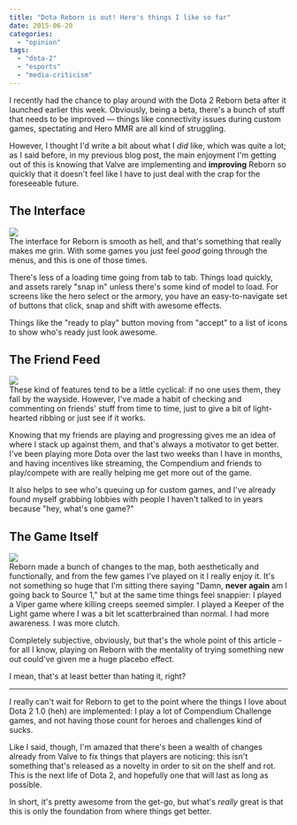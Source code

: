 ```yaml
---
title: "Dota Reborn is out! Here's things I like so far"
date: 2015-06-20
categories: 
  - "opinion"
tags: 
  - "dota-2"
  - "esports"
  - "media-criticism"
---
```


I recently had the chance to play around with the Dota 2 Reborn beta after it launched earlier this week. Obviously, being a beta, there's a bunch of stuff that needs to be improved — things like connectivity issues during custom games, spectating and Hero MMR are all kind of struggling.

However, I thought I'd write a bit about what I _did_ like, which was quite a lot; as I said before, in my previous blog post, the main enjoyment I'm getting out of this is knowing that Valve are implementing and **improving** Reborn so quickly that it doesn't feel like I have to just deal with the crap for the foreseeable future.

## The Interface

![](images/a3PtZPo.jpg)  
The interface for Reborn is smooth as hell, and that's something that really makes me grin. With some games you just feel _good_ going through the menus, and this is one of those times.

There's less of a loading time going from tab to tab. Things load quickly, and assets rarely "snap in" unless there's some kind of model to load. For screens like the hero select or the armory, you have an easy-to-navigate set of buttons that click, snap and shift with awesome effects.

Things like the "ready to play" button moving from "accept" to a list of icons to show who's ready just look awesome.

## The Friend Feed

![](images/UfqjBnY.jpg)  
These kind of features tend to be a little cyclical: if no one uses them, they fall by the wayside. However, I've made a habit of checking and commenting on friends' stuff from time to time, just to give a bit of light-hearted ribbing or just see if it works.

Knowing that my friends are playing and progressing gives me an idea of where I stack up against them, and that's always a motivator to get better. I've been playing more Dota over the last two weeks than I have in months, and having incentives like streaming, the Compendium and friends to play/compete with are really helping me get more out of the game.

It also helps to see who's queuing up for custom games, and I've already found myself grabbing lobbies with people I haven't talked to in years because "hey, what's one game?"

## The Game Itself

![](images/zsBkBCB.jpg)  
Reborn made a bunch of changes to the map, both aesthetically and functionally, and from the few games I've played on it I really enjoy it. It's not something so huge that I'm sitting there saying "Damn, **never again** am I going back to Source 1," but at the same time things feel snappier: I played a Viper game where killing creeps seemed simpler. I played a Keeper of the Light game where I was a bit let scatterbrained than normal. I had more awareness. I was more clutch.

Completely subjective, obviously, but that's the whole point of this article - for all I know, playing on Reborn with the mentality of trying something new out could've given me a huge placebo effect.

I mean, that's at least better than hating it, right?

* * *

I really can't wait for Reborn to get to the point where the things I love about Dota 2 1.0 (heh) are implemented: I play a lot of Compendium Challenge games, and not having those count for heroes and challenges kind of sucks.

Like I said, though, I'm amazed that there's been a wealth of changes already from Valve to fix things that players are noticing: this isn't something that's released as a novelty in order to sit on the shelf and rot. This is the next life of Dota 2, and hopefully one that will last as long as possible.

In short, it's pretty awesome from the get-go, but what's _really_ great is that this is only the foundation from where things get better.
